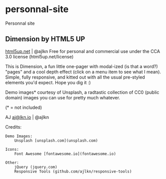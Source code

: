# personnal-site
Personnal site


## Dimension by HTML5 UP
[html5up.net](html5up.net) | @ajlkn
Free for personal and commercial use under the CCA 3.0 license (html5up.net/license)


This is Dimension, a fun little one-pager with modal-ized (is that a word?) "pages"
and a cool depth effect (click on a menu item to see what I mean). Simple, fully
responsive, and kitted out with all the usual pre-styled elements you'd expect.
Hope you dig it :)

Demo images* courtesy of Unsplash, a radtastic collection of CC0 (public domain) images
you can use for pretty much whatever.

(* = not included)

AJ
aj@lkn.io | @ajlkn


Credits:

	Demo Images:
		Unsplash [unsplash.com](unsplash.com)

	Icons:
		Font Awesome [fontawesome.io](fontawesome.io)

	Other:
		jQuery (jquery.com)
		Responsive Tools (github.com/ajlkn/responsive-tools)